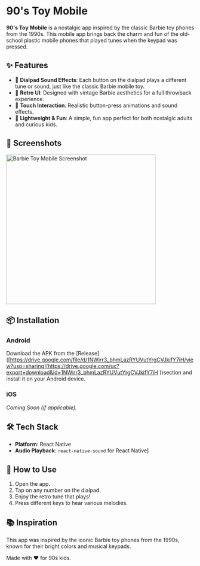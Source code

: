 # 90's Toy Mobile

**90's Toy Mobile** is a nostalgic app inspired by the classic Barbie toy phones from the 1990s. This mobile app brings back the charm and fun of the old-school 
plastic mobile phones that played tunes when the keypad was pressed.

## ✨ Features

- 🎵 **Dialpad Sound Effects**: Each button on the dialpad plays a different tune or sound, just like the classic Barbie mobile toy.
- 💖 **Retro UI**: Designed with vintage Barbie aesthetics for a full throwback experience.
- 📱 **Touch Interaction**: Realistic button-press animations and sound effects.
- 🔋 **Lightweight & Fun**: A simple, fun app perfect for both nostalgic adults and curious kids.

## 📸 Screenshots

<img src="https://github.com/user-attachments/assets/8b1f9fd1-4630-404d-a996-b5243426de24" alt="Barbie Toy Mobile Screenshot" width="400"/>




## 📦 Installation

### Android

Download the APK from the [Release]([https://drive.google.com/file/d/1NWirr3_bhmLazRYUVutYrgCVJkifY7iH/view?usp=sharing](https://drive.google.com/uc?export=download&id=1NWirr3_bhmLazRYUVutYrgCVJkifY7iH
))section and install it on your Android device.
### iOS

*Coming Soon (if applicable).*

## 🛠️ Tech Stack

- **Platform**:  React Native 
- **Audio Playback**:  `react-native-sound` for React Native]

## 🚀 How to Use

1. Open the app.
2. Tap on any number on the dialpad.
3. Enjoy the retro tune that plays!
4. Press different keys to hear various melodies.

## 📚 Inspiration

This app was inspired by the iconic Barbie toy phones from the 1990s, known for their bright colors and musical keypads.


Made with ❤️ for 90s kids.
